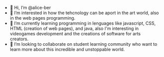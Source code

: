 - 👋 Hi, I’m @alice-ber
- 👀 I’m interested in how the tehcnology can be aport in the art world, also in the web pages programming.
- 🌱 I’m currently learning programming in lenguages like javascript, CSS, HTML (creation of web pages), and java, also I'm interesting in videogames development and the creations of software for arts creators.
- 💞️ I’m looking to collaborate on student learning community who want to learn more about this incredible and unstoppable world.

<!---
alice-ber/alice-ber is a ✨ special ✨ repository because its `README.md` (this file) appears on your GitHub profile.
You can click the Preview link to take a look at your changes.
--->
